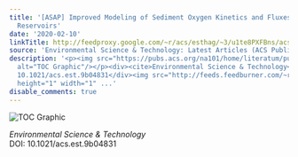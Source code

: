 ```yaml
---
title: '[ASAP] Improved Modeling of Sediment Oxygen Kinetics and Fluxes in Lakes and
  Reservoirs'
date: '2020-02-10'
linkTitle: http://feedproxy.google.com/~r/acs/esthag/~3/u1te8PXFBns/acs.est.9b04831
source: 'Environmental Science & Technology: Latest Articles (ACS Publications)'
description: '<p><img src="https://pubs.acs.org/na101/home/literatum/publisher/achs/journals/content/esthag/0/esthag.ahead-of-print/acs.est.9b04831/20200210/images/medium/es9b04831_0004.gif"
  alt="TOC Graphic"/></p><div><cite>Environmental Science & Technology</cite></div><div>DOI:
  10.1021/acs.est.9b04831</div><img src="http://feeds.feedburner.com/~r/acs/esthag/~4/u1te8PXFBns"
  height="1" width="1" ...'
disable_comments: true
---
```

<p><img src="https://pubs.acs.org/na101/home/literatum/publisher/achs/journals/content/esthag/0/esthag.ahead-of-print/acs.est.9b04831/20200210/images/medium/es9b04831_0004.gif" alt="TOC Graphic"/></p><div><cite>Environmental Science & Technology</cite></div><div>DOI: 10.1021/acs.est.9b04831</div><img src="http://feeds.feedburner.com/~r/acs/esthag/~4/u1te8PXFBns" height="1" width="1" ...